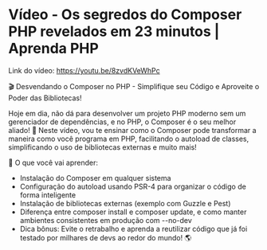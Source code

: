 # Vídeo - Os segredos do Composer PHP revelados em 23 minutos | Aprenda PHP

Link do vídeo: https://youtu.be/8zvdKVeWhPc

🎬 Desvendando o Composer no PHP - Simplifique seu Código e Aproveite o Poder das Bibliotecas!

Hoje em dia, não dá para desenvolver um projeto PHP moderno sem um gerenciador de dependências, e no PHP, o Composer é o seu melhor aliado! 🚀 Neste vídeo, vou te ensinar como o Composer pode transformar a maneira como você programa em PHP, facilitando o autoload de classes, simplificando o uso de bibliotecas externas e muito mais!

📌 O que você vai aprender:

* Instalação do Composer em qualquer sistema
* Configuração do autoload usando PSR-4 para organizar o código de forma inteligente
* Instalação de bibliotecas externas (exemplo com Guzzle e Pest)
* Diferença entre composer install e composer update, e como manter ambientes consistentes em produção com --no-dev
* Dica bônus: Evite o retrabalho e aprenda a reutilizar código que já foi testado por milhares de devs ao redor do mundo! 🌎
